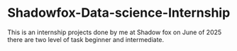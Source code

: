 # Shadowfox-Data-science-Internship
This is an internship projects done by me at Shadow fox on June of 2025 there are two level of task beginner and intermediate.
